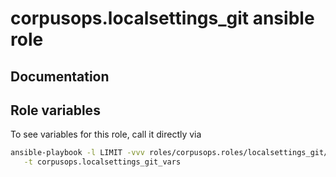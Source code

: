 # corpusops.localsettings_git ansible role
## Documentation

## Role variables
To see variables for this role, call it directly via
```bash
ansible-playbook -l LIMIT -vvv roles/corpusops.roles/localsettings_git/role.yml \
   -t corpusops.localsettings_git_vars
```
